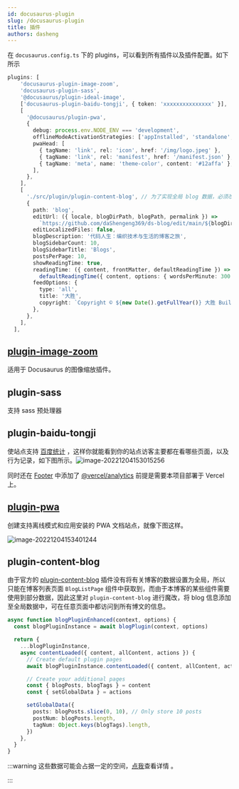 ```yaml
---
id: docusaurus-plugin
slug: /docusaurus-plugin
title: 插件
authors: dasheng
---
```


在 `docusaurus.config.ts` 下的 plugins，可以看到所有插件以及插件配置。如下所示

```typescript title='docusaurus.config.ts' icon='logos:docusaurus'
plugins: [
    'docusaurus-plugin-image-zoom',
    'docusaurus-plugin-sass',
    '@docusaurus/plugin-ideal-image',
    ['docusaurus-plugin-baidu-tongji', { token: 'xxxxxxxxxxxxxxx' }],
    [
      '@docusaurus/plugin-pwa',
      {
        debug: process.env.NODE_ENV === 'development',
        offlineModeActivationStrategies: ['appInstalled', 'standalone', 'queryString'],
        pwaHead: [
          { tagName: 'link', rel: 'icon', href: '/img/logo.jpeg' },
          { tagName: 'link', rel: 'manifest', href: '/manifest.json' },
          { tagName: 'meta', name: 'theme-color', content: '#12affa' },
        ],
      },
    ],
    [
      './src/plugin/plugin-content-blog', // 为了实现全局 blog 数据，必须改写 plugin-content-blog 插件
      {
        path: 'blog',
        editUrl: ({ locale, blogDirPath, blogPath, permalink }) =>
          `https://github.com/daShengeng369/ds-blog/edit/main/${blogDirPath}/${blogPath}`,
        editLocalizedFiles: false,
        blogDescription: '代码人生：编织技术与生活的博客之旅',
        blogSidebarCount: 10,
        blogSidebarTitle: 'Blogs',
        postsPerPage: 10,
        showReadingTime: true,
        readingTime: ({ content, frontMatter, defaultReadingTime }) =>
          defaultReadingTime({ content, options: { wordsPerMinute: 300 } }),
        feedOptions: {
          type: 'all',
          title: '大胜',
          copyright: `Copyright © ${new Date().getFullYear()} 大胜 Built with Docusaurus.<p><a href="http://beian.miit.gov.cn/" class="footer_lin">${beian}</a></p>`,
        },
      },
    ],
  ],
```

## [plugin-image-zoom](https://github.com/flexanalytics/plugin-image-zoom)

适用于 Docusaurus 的图像缩放插件。

## plugin-sass

支持 sass 预处理器

## plugin-baidu-tongji

使站点支持 [百度统计](https://tongji.baidu.com/web/welcome/login) ，这样你就能看到你的站点访客主要都在看哪些页面，以及行为记录，如下图所示。![image-20221204153015256](https://img.kuizuo.cn/image-20221204153015256.png)

同时还在 [Footer](https://github.com/daShengeng369/ds-blog/blob/main/src/theme/Footer/index.tsx#L3) 中添加了 [@vercel/analytics](https://github.com/vercel/analytics) 前提是需要本项目部署于 Vercel 上。

## [plugin-pwa](https://docusaurus.io/zh-CN/docs/api/plugins/@docusaurus/plugin-pwa)

创建支持离线模式和应用安装的 PWA 文档站点，就像下图这样。

![image-20221204153401244](https://img.kuizuo.cn/image-20221204153401244.png)

## plugin-content-blog

由于官方的 [plugin-content-blog](https://docusaurus.io/zh-CN/docs/api/plugins/@docusaurus/plugin-content-blog) 插件没有将有关博客的数据设置为全局，所以只能在博客列表页面 `BlogListPage` 组件中获取到，而由于本博客的某些组件需要使用到部分数据，因此这里对 `plugin-content-blog` 进行魔改，将 blog 信息添加至全局数据中，可在任意页面中都访问到所有博文的信息。

```typescript title='src/plugin/plugin-content-blog.ts'
async function blogPluginEnhanced(context, options) {
  const blogPluginInstance = await blogPlugin(context, options)

  return {
    ...blogPluginInstance,
    async contentLoaded({ content, allContent, actions }) {
      // Create default plugin pages
      await blogPluginInstance.contentLoaded({ content, allContent, actions })

      // Create your additional pages
      const { blogPosts, blogTags } = content
      const { setGlobalData } = actions

      setGlobalData({
        posts: blogPosts.slice(0, 10), // Only store 10 posts
        postNum: blogPosts.length,
        tagNum: Object.keys(blogTags).length,
      })
    },
  }
}
```

:::warning 这些数据可能会占据一定的空间，[点我](https://github.com/facebook/docusaurus/pull/7163#issuecomment-1096780257)查看详情 。

:::
